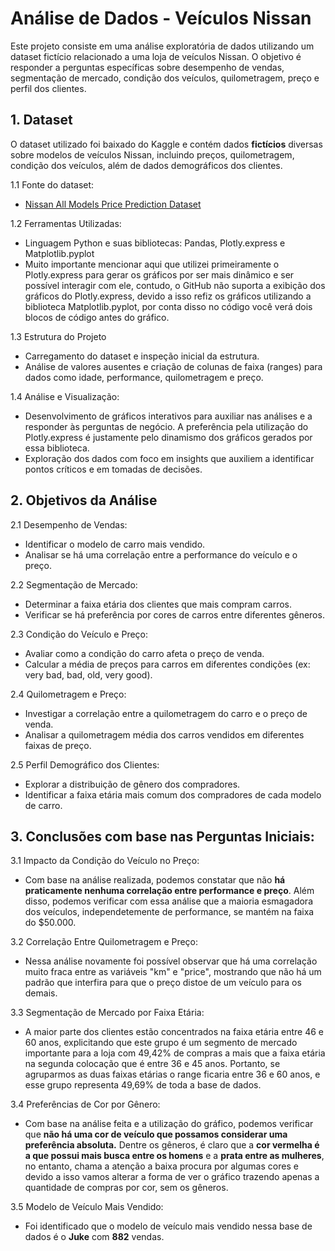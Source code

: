# Análise de Dados - Veículos Nissan
Este projeto consiste em uma análise exploratória de dados utilizando um dataset fictício relacionado a uma loja de veículos Nissan. O objetivo é responder a perguntas específicas sobre desempenho de vendas, segmentação de mercado, condição dos veículos, quilometragem, preço e perfil dos clientes.

## 1. Dataset
O dataset utilizado foi baixado do Kaggle e contém dados **fictícios** diversas sobre modelos de veículos Nissan, incluindo preços, quilometragem, condição dos veículos, além de dados demográficos dos clientes.

1.1 Fonte do dataset:
* [Nissan All Models Price Prediction Dataset](https://www.kaggle.com/datasets/marius2303/nissan-all-models-price-prediction-dataset)

1.2 Ferramentas Utilizadas:
* Linguagem Python e suas bibliotecas: Pandas, Plotly.express e Matplotlib.pyplot
* Muito importante mencionar aqui que utilizei primeiramente o Plotly.express para gerar os gráficos por ser mais dinâmico e ser possível interagir com ele, contudo, o GitHub não suporta a exibição dos gráficos do Plotly.express, devido a isso refiz os gráficos utilizando a biblioteca Matplotlib.pyplot, por conta disso no código você verá dois blocos de código antes do gráfico.
  
1.3 Estrutura do Projeto
* Carregamento do dataset e inspeção inicial da estrutura.
* Análise de valores ausentes e criação de colunas de faixa (ranges) para dados como idade, performance, quilometragem e preço.
  
1.4 Análise e Visualização:
* Desenvolvimento de gráficos interativos para auxiliar nas análises e a responder às perguntas de negócio. A preferência pela utilização do Plotly.express é justamente pelo dinamismo dos gráficos gerados por essa biblioteca.
* Exploração dos dados com foco em insights que auxiliem a identificar pontos críticos e em tomadas de decisões.

## 2. Objetivos da Análise

2.1 Desempenho de Vendas:
* Identificar o modelo de carro mais vendido.
* Analisar se há uma correlação entre a performance do veículo e o preço.

2.2 Segmentação de Mercado:
* Determinar a faixa etária dos clientes que mais compram carros.
* Verificar se há preferência por cores de carros entre diferentes gêneros.

2.3 Condição do Veículo e Preço:
* Avaliar como a condição do carro afeta o preço de venda.
* Calcular a média de preços para carros em diferentes condições (ex: very bad, bad, old, very good).
  
2.4 Quilometragem e Preço:
* Investigar a correlação entre a quilometragem do carro e o preço de venda.
* Analisar a quilometragem média dos carros vendidos em diferentes faixas de preço.

2.5 Perfil Demográfico dos Clientes:
* Explorar a distribuição de gênero dos compradores.
* Identificar a faixa etária mais comum dos compradores de cada modelo de carro.


## 3. Conclusões com base nas Perguntas Iniciais:

3.1 Impacto da Condição do Veículo no Preço:
* Com base na análise realizada, podemos constatar que não **há praticamente nenhuma correlação entre performance e preço**. Além disso, podemos verificar com essa análise que a maioria esmagadora dos veículos, independetemente de performance, se mantém na faixa do $50.000.

3.2 Correlação Entre Quilometragem e Preço:
* Nessa análise novamente foi possível observar que há uma correlação muito fraca entre as variáveis "km" e "price", mostrando que não há um padrão que interfira para que o preço distoe de um veículo para os demais.

3.3 Segmentação de Mercado por Faixa Etária:
* A maior parte dos clientes estão concentrados na faixa etária entre 46 e 60 anos, explicitando que este grupo é um segmento de mercado importante para a loja com 49,42% de compras a mais que a faixa etária na segunda colocação que é entre 36 e 45 anos. Portanto, se agruparmos as duas faixas etárias o range ficaria entre 36 e 60 anos, e esse grupo representa 49,69% de toda a base de dados.

3.4 Preferências de Cor por Gênero:
* Com base na análise feita e a utilização do gráfico, podemos verificar que **não há uma cor de veículo que possamos considerar uma preferência absoluta.** Dentre os gêneros, é claro que a **cor vermelha é a que possui mais busca entre os homens** e a **prata entre as mulheres**, no entanto, chama a atenção a baixa procura por algumas cores e devido a isso vamos alterar a forma de ver o gráfico trazendo apenas a quantidade de compras por cor, sem os gêneros.

3.5 Modelo de Veículo Mais Vendido:
* Foi identificado que o modelo de veículo mais vendido nessa base de dados é o **Juke** com **882** vendas.
